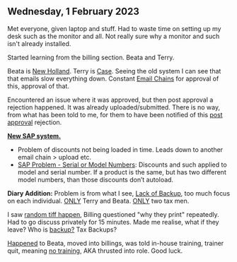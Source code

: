 ## Wednesday, 1 February 2023

Met everyone, given laptop and stuff. Had to waste time on setting up my desk such as the monitor and all. Not really sure why a monitor and such isn't already installed.

Started learning from the billing section. Beata and Terry.

Beata is [New Holland](New%20Holland.md). Terry is [Case](Case.md). Seeing the old system I can see that that emails slow everything down. Constant [Email Chains](Email%20Chains.md) for approval of this, approval of that.

Encountered an issue where it was approved, but then post approval a rejection happened. It was already uploaded/submitted. There is no way, from what has been told to me, for them to have been notified of this [post approval](Post%20Check.md) rejection.

**<u>New SAP system.</u>**

- Problem of discounts not being loaded in time. Leads down to another email chain > upload etc.
- [SAP Problem - Serial or Model Numbers](SAP%20Problem%20-%20Serial%20or%20Model%20Numbers.md): Discounts and such applied to model and serial number. If a product is the same, but has two different model numbers, than those discounts don’t autoload. 


**Diary Addition:** Problem is from what I see, [Lack of Backup](Lack%20of%20Backup.md), too much focus on each individual.
<u>ONLY</u> Terry and Beata.
<u>ONLY</u> two tax men.

I saw [random tiff happen](Collaboration.md), Billing questioned "why they print" repeatedly. Had to go discuss privately for 15 minutes. 
Made me realise, what if they leave? Who is [backup?](Lack%20of%20Backup.md) Tax Backups?

<u>Happened</u> to Beata, moved into billings, was told in-house training, trainer quit, meaning [no training](Efficiency.md), AKA thrusted into role. Good luck. 